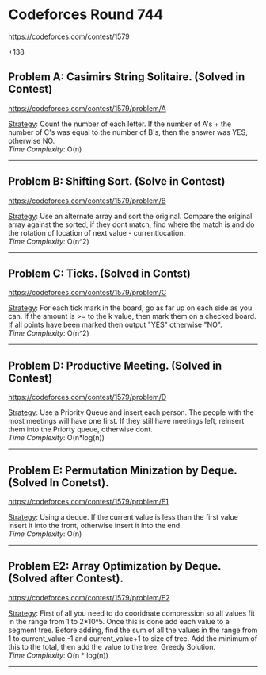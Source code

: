 # Codeforces Round 744
https://codeforces.com/contest/1579
 
 +138


## Problem A: Casimirs String Solitaire. (Solved in Contest)
https://codeforces.com/contest/1579/problem/A

<ins>Strategy</ins>: Count the number of each letter. If the number of A's + the number of C's was equal to the number of B's, then the answer was YES, otherwise NO.
<br>
<i>Time Complexity</i>: O(n)
<br>

---

## Problem B: Shifting Sort. (Solve in Contest)
https://codeforces.com/contest/1579/problem/B

<ins>Strategy</ins>: Use an alternate array and sort the original. Compare the original array against the sorted, if they dont match, find where the match is and do the rotation of location of next value - currentlocation.
<br>
<i>Time Complexity</i>:  O(n^2)
<br>

---

## Problem C: Ticks. (Solved in Contst)
https://codeforces.com/contest/1579/problem/C

<ins>Strategy</ins>: For each tick mark in the board, go as far up on each side as you can. If the amount is >= to the k value, then mark them on a checked board. If all points have been marked then output "YES" otherwise "NO".
<br>
<i>Time Complexity</i>: O(n^2)
<br>

---

## Problem D: Productive Meeting. (Solved in Contest)
https://codeforces.com/contest/1579/problem/D

<ins>Strategy</ins>: Use a Priority Queue and insert each person. The people with the most meetings will have one first. If they still have meetings left, reinsert them into the Priorty queue, otherwise dont. 
<br>
<i>Time Complexity</i>: O(n*log(n))
<br>

---

## Problem E: Permutation Minization by Deque. (Solved In Conetst).
https://codeforces.com/contest/1579/problem/E1

<ins>Strategy</ins>: Using a deque. If the current value is less than the first value insert it into the front, otherwise insert it into the end.
<br>
<i>Time Complexity</i>: O(n)
<br>

---

## Problem E2: Array Optimization by Deque. (Solved after Contest).
https://codeforces.com/contest/1579/problem/E2

<ins>Strategy</ins>: First of all you need to do cooridnate compression so all values fit in the range from 1 to 2*10^5. Once this is done add each value to a segment tree. Before adding, find the sum of all the values in the range from 1 to current_value -1 and current_value+1 to size of tree. Add the minimum of this to the total, then add the value to the tree. Greedy Solution.
<br>
<i>Time Complexity</i>: O(n * log(n))
<br>

---